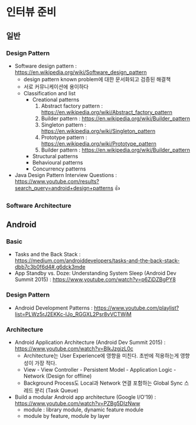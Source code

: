 # 인터뷰 준비
  
## 일반

### Design Pattern
* Software design pattern : https://en.wikipedia.org/wiki/Software_design_pattern
  * design pattern known problem에 대한 문서화되고 검증된 해결책
  * 서로 커뮤니케이션에 용이하다
  * Classification and list
    * Creational patterns
      1. Abstract factory pattern : https://en.wikipedia.org/wiki/Abstract_factory_pattern
      1. Builder pattern : https://en.wikipedia.org/wiki/Builder_pattern
      1. Singleton pattern : https://en.wikipedia.org/wiki/Singleton_pattern
      1. Prototype pattern : https://en.wikipedia.org/wiki/Prototype_pattern
      1. Builder pattern : https://en.wikipedia.org/wiki/Builder_pattern 
    * Structural patterns
    * Behavioural patterns
    * Concurrency patterns
* Java Design Pattern Interview Questions : https://www.youtube.com/results?search_query=android+design+patterns :+1:
    
### Software Architecture

## Android

### Basic
* Tasks and the Back Stack : https://medium.com/androiddevelopers/tasks-and-the-back-stack-dbb7c3b0f6d4#.g6dck3mde
* App Standby vs. Doze: Understanding System Sleep (Android Dev Summit 2015) : https://www.youtube.com/watch?v=p6ZiDZBgPY8
### Design Pattern
* Android Development Patterns : https://www.youtube.com/playlist?list=PLWz5rJ2EKKc-lJo_RGGXL2Psr8vVCTWjM

### Architecture

* Android Application Architecture (Android Dev Summit 2015) : https://www.youtube.com/watch?v=BlkJzgjzL0c
  * Architecture는 User Experience에 영향을 미친다. 초반에 적용하는게 영향성이 가장 적다.
  * View - View Controller - Persistent Model - Application Logic - Network (Design for offline)
  * Background Process도 Local과 Network 연결 포함하는 Global Sync 스레드 분리 (Task Queue) 
* Build a modular Android app architecture (Google I/O'19) : https://www.youtube.com/watch?v=PZBg5DIzNww
  * module : library module, dynamic feature module
  * module by feature, module by layer

